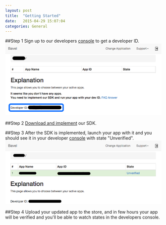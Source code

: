 ```yaml
---
layout: post
title:  "Getting Started"
date:   2015-04-29 15:07:04
categories: General
---
```


##Step 1
Sign up to our developers [console](http://www.bavel.io/developers) to get a developer ID.
![Developers Console](/images/dev_id.png)

##Step 2
[Download and implement](/download-and-install) our SDK.

##Step 3
After the SDK is implemented, launch your app with it and you should see it in your developer [console](http://www.bavel.io/developers) with state "Unverified".
![Developer Unverified](/images/dev_unverified.png)


##Step 4
Upload your updated app to the store, and in few hours your app will be verified and you'll be able to watch states in the developers console.
